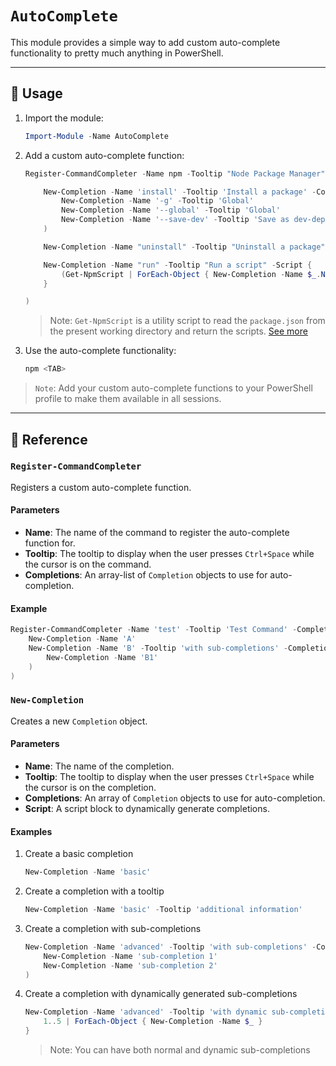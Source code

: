 # `AutoComplete`

This module provides a simple way to add custom auto-complete functionality to pretty much anything in PowerShell.

---

## 📘 Usage

1. Import the module:

    ```powershell
    Import-Module -Name AutoComplete
    ```

2. Add a custom auto-complete function:

    ```powershell
    Register-CommandCompleter -Name npm -Tooltip "Node Package Manager" -Completions @(

        New-Completion -Name 'install' -Tooltip 'Install a package' -Completions @(
            New-Completion -Name '-g' -Tooltip 'Global'
            New-Completion -Name '--global' -Tooltip 'Global'
            New-Completion -Name '--save-dev' -Tooltip 'Save as dev-dependency'
        )

        New-Completion -Name "uninstall" -Tooltip "Uninstall a package"

        New-Completion -Name "run" -Tooltip "Run a script" -Script {
            (Get-NpmScript | ForEach-Object { New-Completion -Name $_.Name -Tooltip $_.Script }) 
        }

    )
    ```

    > Note: `Get-NpmScript` is a utility script to read the `package.json` from the present working directory and return the scripts. [See more](../NodeUtils/Library/Get-NpmScript.ps1)

3. Use the auto-complete functionality:

    ```powershell
    npm <TAB>
    ```

> `Note`: Add your custom auto-complete functions to your PowerShell profile to make them available in all sessions.

---

## 📕 Reference

### `Register-CommandCompleter`

Registers a custom auto-complete function.

#### Parameters

- **Name**: The name of the command to register the auto-complete function for.
- **Tooltip**: The tooltip to display when the user presses `Ctrl+Space` while the cursor is on the command.
- **Completions**: An array-list of `Completion` objects to use for auto-completion.

#### Example

```powershell
Register-CommandCompleter -Name 'test' -Tooltip 'Test Command' -Completions @(
    New-Completion -Name 'A'
    New-Completion -Name 'B' -Tooltip 'with sub-completions' -Completions @(
        New-Completion -Name 'B1'
    )
)
```

### `New-Completion`

Creates a new `Completion` object.

#### Parameters

- **Name**: The name of the completion.
- **Tooltip**: The tooltip to display when the user presses `Ctrl+Space` while the cursor is on the completion.
- **Completions**: An array of `Completion` objects to use for auto-completion.
- **Script**: A script block to dynamically generate completions.

#### Examples

1. Create a basic completion
    ```powershell
    New-Completion -Name 'basic'
    ```
2. Create a completion with a tooltip
    ```powershell
    New-Completion -Name 'basic' -Tooltip 'additional information'
    ```
3. Create a completion with sub-completions
    ```powershell
    New-Completion -Name 'advanced' -Tooltip 'with sub-completions' -Completions @(
        New-Completion -Name 'sub-completion 1'
        New-Completion -Name 'sub-completion 2'
    )
    ```
4. Create a completion with dynamically generated sub-completions
    ```powershell
    New-Completion -Name 'advanced' -Tooltip 'with dynamic sub-completions' -Script {
        1..5 | ForEach-Object { New-Completion -Name $_ }
    }
    ```
    > Note: You can have both normal and dynamic sub-completions
